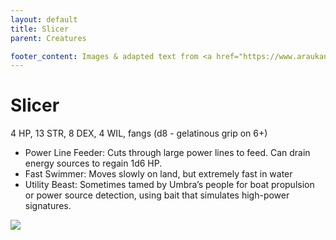 ```yaml
---
layout: default
title: Slicer
parent: Creatures

footer_content: Images & adapted text from <a href="https://www.araukana.com/nibiru-3">Nibiru Books</a> for private use only. Copyright &copy; 2020 by Araukana Media LTD.
---
```


# Slicer

4 HP, 13 STR, 8 DEX, 4 WIL, fangs (d8 - gelatinous grip on 6+)

- Power Line Feeder: Cuts through large power lines to feed. Can drain energy sources to regain 1d6 HP.
- Fast Swimmer: Moves slowly on land, but extremely fast in water
- Utility Beast: Sometimes tamed by Umbra’s people for boat propulsion or power source detection, using bait that simulates high-power signatures.

![](https://i.imgur.com/Re2mV6G.png)

